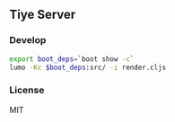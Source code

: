 
Tiye Server
----

### Develop

```bash
export boot_deps=`boot show -c`
lumo -Kc $boot_deps:src/ -i render.cljs
```

### License

MIT
